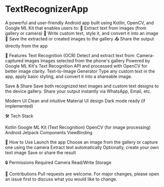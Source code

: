 # TextRecognizerApp
A powerful and user-friendly Android app built using Kotlin, OpenCV, and Google ML Kit that enables users to:  📸 Extract text from images (from gallery or camera)  📝 Write custom text, style it, and convert it into an image  💾 Save the extracted or created images to the gallery  📤 Share the output directly from the app

🚀 Features
Text Recognition (OCR)
Detect and extract text from:
  Camera-captured images
  Images selected from the phone's gallery Powered by Google ML Kit's Text Recognition API and processed with OpenCV for better image clarity.
Text-to-Image Generator
 Type any custom text in the app, apply basic styling, and convert it into a shareable image.

Save & Share
 Save both recognized text images and custom text designs to the device gallery.
 Share your output instantly via WhatsApp, Email, etc.

Modern UI
 Clean and intuitive Material UI design
 Dark mode ready (if implemented)

🛠️ Tech Stack

Kotlin
Google ML Kit (Text Recognition)
OpenCV (for image processing)
Android Jetpack Components
ViewBinding

📱 How to Use
Launch the app
Choose an image from the gallery or capture one using the camera
Extract text automatically
Optionally, create your own text image
Save or share the result

🔒 Permissions Required
Camera
Read/Write Storage

🤝 Contributions
Pull requests are welcome. For major changes, please open an issue first to discuss what you would like to change.

